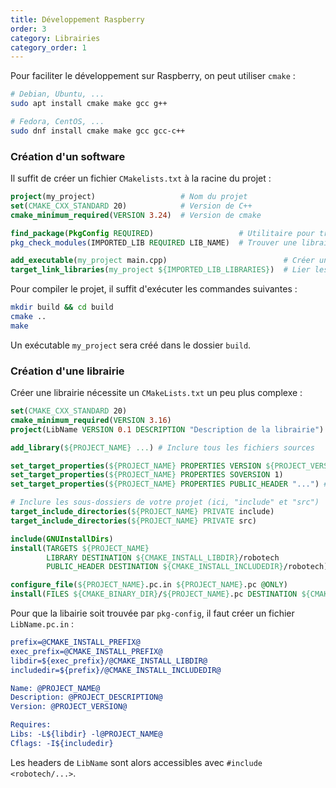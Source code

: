 ```yaml
---
title: Développement Raspberry
order: 3
category: Librairies
category_order: 1
---
```


Pour faciliter le développement sur Raspberry, on peut utiliser `cmake` :
```bash
# Debian, Ubuntu, ...
sudo apt install cmake make gcc g++

# Fedora, CentOS, ...
sudo dnf install cmake make gcc gcc-c++
```

### Création d'un software

Il suffit de créer un fichier `CMakelists.txt` à la racine du projet :
```cmake
project(my_project)                   # Nom du projet
set(CMAKE_CXX_STANDARD 20)            # Version de C++
cmake_minimum_required(VERSION 3.24)  # Version de cmake

find_package(PkgConfig REQUIRED)                   # Utilitaire pour trouver des librairies
pkg_check_modules(IMPORTED_LIB REQUIRED LIB_NAME)  # Trouver une librairie "LIB_NAME"

add_executable(my_project main.cpp)                          # Créer un exécutable
target_link_libraries(my_project ${IMPORTED_LIB_LIBRARIES})  # Lier les librairies
```

Pour compiler le projet, il suffit d'exécuter les commandes suivantes :
```bash
mkdir build && cd build
cmake ..
make
```

Un exécutable `my_project` sera créé dans le dossier `build`.


### Création d'une librairie

Créer une librairie nécessite un `CMakeLists.txt` un peu plus complexe :
```cmake
set(CMAKE_CXX_STANDARD 20)
cmake_minimum_required(VERSION 3.16)
project(LibName VERSION 0.1 DESCRIPTION "Description de la librairie") # Nom de la librairie (ici, "LibName")

add_library(${PROJECT_NAME} ...) # Inclure tous les fichiers sources

set_target_properties(${PROJECT_NAME} PROPERTIES VERSION ${PROJECT_VERSION})
set_target_properties(${PROJECT_NAME} PROPERTIES SOVERSION 1)
set_target_properties(${PROJECT_NAME} PROPERTIES PUBLIC_HEADER "...") # Inclure tous les headers publics séparés par des ";"

# Inclure les sous-dossiers de votre projet (ici, "include" et "src")
target_include_directories(${PROJECT_NAME} PRIVATE include)
target_include_directories(${PROJECT_NAME} PRIVATE src)

include(GNUInstallDirs)
install(TARGETS ${PROJECT_NAME}
        LIBRARY DESTINATION ${CMAKE_INSTALL_LIBDIR}/robotech
        PUBLIC_HEADER DESTINATION ${CMAKE_INSTALL_INCLUDEDIR}/robotech)

configure_file(${PROJECT_NAME}.pc.in ${PROJECT_NAME}.pc @ONLY)
install(FILES ${CMAKE_BINARY_DIR}/${PROJECT_NAME}.pc DESTINATION ${CMAKE_INSTALL_DATAROOTDIR}/pkgconfig)
```

Pour que la libairie soit trouvée par `pkg-config`, il faut créer un fichier `LibName.pc.in` :
```cmake
prefix=@CMAKE_INSTALL_PREFIX@
exec_prefix=@CMAKE_INSTALL_PREFIX@
libdir=${exec_prefix}/@CMAKE_INSTALL_LIBDIR@
includedir=${prefix}/@CMAKE_INSTALL_INCLUDEDIR@

Name: @PROJECT_NAME@
Description: @PROJECT_DESCRIPTION@
Version: @PROJECT_VERSION@

Requires:
Libs: -L${libdir} -l@PROJECT_NAME@
Cflags: -I${includedir}
```

Les headers de `LibName` sont alors accessibles avec `#include <robotech/...>`.